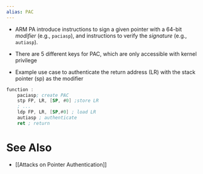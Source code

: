 ```yaml
---
alias: PAC
---
```


- ARM PA introduce instructions to sign a given pointer with a 64-bit *modifier* (e.g., `paciasp`), and instructions to verify the *signature* (e.g., `autiasp`).
- There are 5 different keys for PAC, which are only accessible with kernel privilege

- Example use case to authenticate the return address (LR) with the stack pointer (sp) as the modifier
```asm
function : 
	paciasp; create PAC 
	stp FP, LR, [SP, #0] ;store LR 
	; ... 
	ldp FP, LR, [SP,#0] ; load LR 
	autiasp ; authenticate 
	ret ; return

```
# See Also
- [[Attacks on Pointer Authentication]]